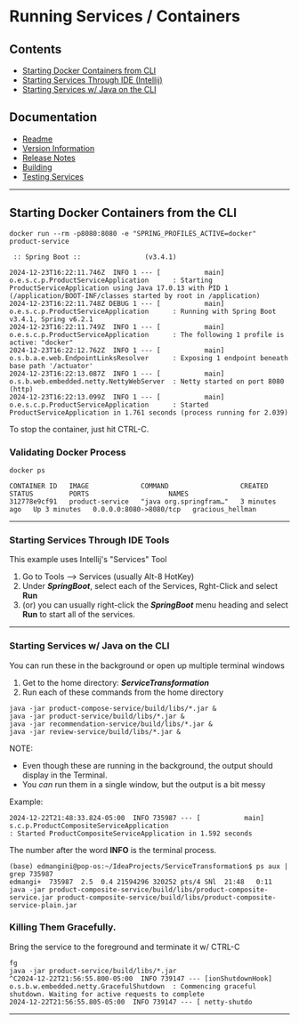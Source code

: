 # Running Services / Containers

## Contents
- [Starting Docker Containers from CLI](#starting-docker-containers-from-the-cli)
- [Starting Services Through IDE (Intellij)](#starting-services-through-ide-tools)
- [Starting Services w/ Java on the CLI](#starting-services-w-java-on-the-cli)

## Documentation
- [Readme](../README.md)
- [Version Information](VERSION.md)
- [Release Notes](RELEASE.md)
- [Building](BUILD.md)
- [Testing Services](TESTING.md)
---

## Starting Docker Containers from the CLI

```shell
docker run --rm -p8080:8080 -e "SPRING_PROFILES_ACTIVE=docker" product-service
```
```text
 :: Spring Boot ::                (v3.4.1)

2024-12-23T16:22:11.746Z  INFO 1 --- [           main] o.e.s.c.p.ProductServiceApplication      : Starting ProductServiceApplication using Java 17.0.13 with PID 1 (/application/BOOT-INF/classes started by root in /application)
2024-12-23T16:22:11.748Z DEBUG 1 --- [           main] o.e.s.c.p.ProductServiceApplication      : Running with Spring Boot v3.4.1, Spring v6.2.1
2024-12-23T16:22:11.749Z  INFO 1 --- [           main] o.e.s.c.p.ProductServiceApplication      : The following 1 profile is active: "docker"
2024-12-23T16:22:12.762Z  INFO 1 --- [           main] o.s.b.a.e.web.EndpointLinksResolver      : Exposing 1 endpoint beneath base path '/actuator'
2024-12-23T16:22:13.087Z  INFO 1 --- [           main] o.s.b.web.embedded.netty.NettyWebServer  : Netty started on port 8080 (http)
2024-12-23T16:22:13.099Z  INFO 1 --- [           main] o.e.s.c.p.ProductServiceApplication      : Started ProductServiceApplication in 1.761 seconds (process running for 2.039)
```

To stop the container, just hit CTRL-C.

### Validating Docker Process
```shell
docker ps
```
```text
CONTAINER ID   IMAGE             COMMAND                  CREATED         STATUS         PORTS                    NAMES
312778e9cf91   product-service   "java org.springfram…"   3 minutes ago   Up 3 minutes   0.0.0.0:8080->8080/tcp   gracious_hellman
```

---

### Starting Services Through IDE Tools

This example uses Intellij's "Services" Tool

1. Go to Tools --> Services (usually Alt-8 HotKey)
2. Under **_SpringBoot_**, select each of the Services, Rght-Click and select **Run**
3. (or) you can usually right-click the **_SpringBoot_** menu heading and select **Run** to start all of the services.

---

### Starting Services w/ Java on the CLI

You can run these in the background or open up multiple terminal windows

1. Get to the home directory: **_ServiceTransformation_**
2. Run each of these commands from the home directory

```shell
java -jar product-compose-service/build/libs/*.jar &
java -jar product-service/build/libs/*.jar &
java -jar recommendation-service/build/libs/*.jar &
java -jar review-service/build/libs/*.jar &
```
NOTE:
- Even though these are running in the background, the output should display in the Terminal.
- You _can_ run them in a single window, but the output is a bit messy


Example:
```text
2024-12-22T21:48:33.824-05:00  INFO 735987 --- [           main] s.c.p.ProductCompositeServiceApplication 
: Started ProductCompositeServiceApplication in 1.592 seconds
```
The number after the word **INFO** is the terminal process.

```shell
(base) edmangini@pop-os:~/IdeaProjects/ServiceTransformation$ ps aux | grep 735987
edmangi+  735987  2.5  0.4 21594296 320252 pts/4 SNl  21:48   0:11 java -jar product-composite-service/build/libs/product-composite-service.jar product-composite-service/build/libs/product-composite-service-plain.jar
```

### Killing Them Gracefully.

Bring the service to the foreground and terminate it w/ CTRL-C
```shell
fg
java -jar product-service/build/libs/*.jar
^C2024-12-22T21:56:55.800-05:00  INFO 739147 --- [ionShutdownHook] o.s.b.w.embedded.netty.GracefulShutdown  : Commencing graceful shutdown. Waiting for active requests to complete
2024-12-22T21:56:55.805-05:00  INFO 739147 --- [ netty-shutdo
```
---

